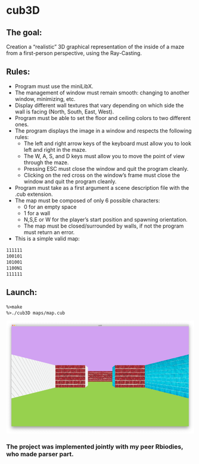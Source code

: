 # cub3D
## The goal: 
Creation a “realistic” 3D graphical representation of the inside of a maze from a first-person perspective, using the Ray-Casting.
## Rules:
* Program must use the miniLibX.
* The management of window must remain smooth: changing to another window, minimizing, etc.
* Display different wall textures that vary depending on which side the wall is facing (North, South, East, West).
* Program must be able to set the floor and ceiling colors to two different ones.
* The program displays the image in a window and respects the following rules:
    * The left and right arrow keys of the keyboard must allow you to look left and right in the maze.
    * The W, A, S, and D keys must allow you to move the point of view through the maze.
    * Pressing ESC must close the window and quit the program cleanly.
    * Clicking on the red cross on the window’s frame must close the window and quit the program cleanly.
* Program must take as a first argument a scene description file with the .cub extension.
* The map must be composed of only 6 possible characters: 
    * 0 for an empty space
    * 1 for a wall
    * N,S,E or W for the player’s start position and spawning orientation.
    * The map must be closed/surrounded by walls, if not the program must return an error.
* This is a simple valid map:
```
111111
100101
101001
1100N1
111111
```
## Launch:
```
%>make
%>./cub3D maps/map.cub
```

![screen](https://github.com/Marina-28/cub3d/blob/main/textures/screen.png)

### The project was implemented jointly with my peer Rbiodies, who made parser part.
